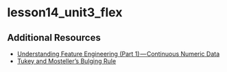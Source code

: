 # lesson14_unit3_flex

## Additional Resources

- [Understanding Feature Engineering (Part 1) — Continuous Numeric Data](https://towardsdatascience.com/understanding-feature-engineering-part-1-continuous-numeric-data-da4e47099a7b)
- [Tukey and Mosteller’s Bulging Rule](https://freakonometrics.hypotheses.org/14967)
